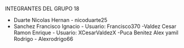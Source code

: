 INTEGRANTES DEL GRUPO 18

- Duarte Nicolas Hernan - nicoduarte25
- Sanchez Francisco Ignacio - Usuario: Francisco370
-Valdez Cesar Ramon Enrique - Usuario: XCesarValdezX
-Puca Benitez Alex yamil Rodrigo - Alexrodrigo66